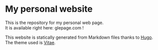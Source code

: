 # My personal website

This is the repository for my personal web page.\
It is available right here: glepage.com !


This website is statically generated from Markdown files thanks to [Hugo](https://gohugo.io/).\
The theme used is [Vitae](https://github.com/dataCobra/hugo-vitae).

